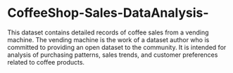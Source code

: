 # CoffeeShop-Sales-DataAnalysis-
This dataset contains detailed records of coffee sales from a vending machine. The vending machine is the work of a dataset author who is committed to providing an open dataset to the community. It is intended for analysis of purchasing patterns, sales trends, and customer preferences related to coffee products.
